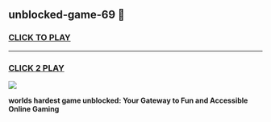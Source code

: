 
## unblocked-game-69 👋
<h3>
<a href="https://premium.freeplayer.one?title=unblocked-game-69&ref=14F">CLICK TO PLAY</a></h3>
<hr>

<h3>
<a href="https://premium.freeplayer.one?title=unblocked-game-69&ref=14F">CLICK 2 PLAY</a>
  
</h3>

<a href="https://premium.freeplayer.one?title=unblocked-game-69&ref=12F/"><img src="https://clearcache.store/games.png"></a>


**worlds hardest game unblocked: Your Gateway to Fun and Accessible Online Gaming**
